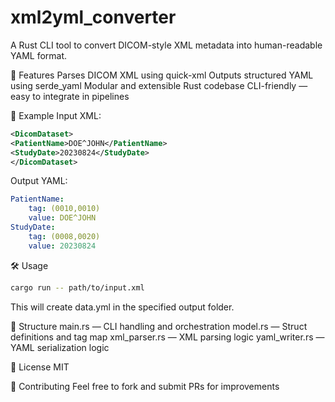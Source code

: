 # xml2yml_converter
A Rust CLI tool to convert DICOM-style XML metadata into human-readable YAML format.

🚀 Features
Parses DICOM XML using quick-xml
Outputs structured YAML using serde_yaml
Modular and extensible Rust codebase
CLI-friendly — easy to integrate in pipelines

🧪 Example
Input XML:
```XML
<DicomDataset>
<PatientName>DOE^JOHN</PatientName>
<StudyDate>20230824</StudyDate>
</DicomDataset>
```
Output YAML:
```yml
PatientName:
    tag: (0010,0010)
    value: DOE^JOHN
StudyDate:
    tag: (0008,0020)
    value: 20230824
```

🛠 Usage
```bash
cargo run -- path/to/input.xml
```
This will create data.yml in the specified output folder.

📁 Structure
main.rs — CLI handling and orchestration
model.rs — Struct definitions and tag map
xml_parser.rs — XML parsing logic
yaml_writer.rs — YAML serialization logic

📝 License
MIT

🤝 Contributing
Feel free to fork and submit PRs for improvements
